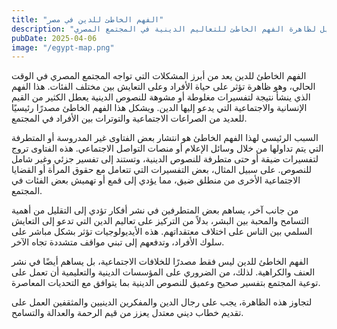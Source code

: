 ```yaml
---
title: "الفهم الخاطئ للدين في مصر"
description: "تحليل لظاهرة الفهم الخاطئ للتعاليم الدينية في المجتمع المصري"
pubDate: 2025-04-06
image: "/egypt-map.png"
---
```


الفهم الخاطئ للدين يعد من أبرز المشكلات التي تواجه المجتمع المصري في الوقت الحالي، وهو ظاهرة تؤثر على حياة الأفراد وعلى التعايش بين مختلف الفئات. هذا الفهم الذي ينشأ نتيجة لتفسيرات مغلوطة أو مشوهة للنصوص الدينية يعطل الكثير من القيم الإنسانية والاجتماعية التي يدعو إليها الدين. ويشكل هذا الفهم الخاطئ مصدرًا رئيسيًا للعديد من الصراعات الاجتماعية والتوترات بين الأفراد في المجتمع.

السبب الرئيسي لهذا الفهم الخاطئ هو انتشار بعض الفتاوى غير المدروسة أو المتطرفة التي يتم تداولها من خلال وسائل الإعلام أو منصات التواصل الاجتماعي. هذه الفتاوى تروج لتفسيرات ضيقة أو حتى متطرفة للنصوص الدينية، وتستند إلى تفسير جزئي وغير شامل للنصوص. على سبيل المثال، بعض التفسيرات التي تتعامل مع حقوق المرأة أو القضايا الاجتماعية الأخرى من منطلق ضيق، مما يؤدي إلى قمع أو تهميش بعض الفئات في المجتمع.

من جانب آخر، يساهم بعض المتطرفين في نشر أفكار تؤدي إلى التقليل من أهمية التسامح والمحبة بين البشر، بدلاً من التركيز على تعاليم الدين التي تدعو إلى التعايش السلمي بين الناس على اختلاف معتقداتهم. هذه الأيديولوجيات تؤثر بشكل مباشر على سلوك الأفراد، وتدفعهم إلى تبني مواقف متشددة تجاه الآخر.

الفهم الخاطئ للدين ليس فقط مصدرًا للخلافات الاجتماعية، بل يساهم أيضًا في نشر العنف والكراهية. لذلك، من الضروري على المؤسسات الدينية والتعليمية أن تعمل على توعية المجتمع بتفسير صحيح وعميق للنصوص الدينية بما يتوافق مع التحديات المعاصرة.

لتجاوز هذه الظاهرة، يجب على رجال الدين والمفكرين الدينيين والمثقفين العمل على تقديم خطاب ديني معتدل يعزز من قيم الرحمة والعدالة والتسامح.
